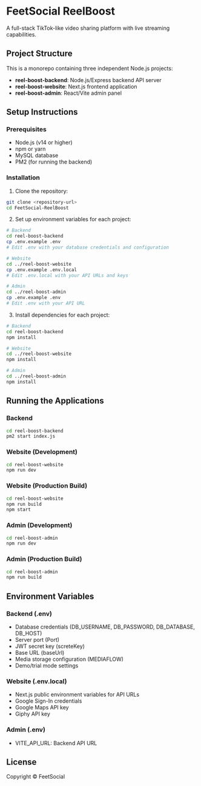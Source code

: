 # FeetSocial ReelBoost

A full-stack TikTok-like video sharing platform with live streaming capabilities.

## Project Structure

This is a monorepo containing three independent Node.js projects:

- **reel-boost-backend**: Node.js/Express backend API server
- **reel-boost-website**: Next.js frontend application
- **reel-boost-admin**: React/Vite admin panel

## Setup Instructions

### Prerequisites

- Node.js (v14 or higher)
- npm or yarn
- MySQL database
- PM2 (for running the backend)

### Installation

1. Clone the repository:
```bash
git clone <repository-url>
cd FeetSocial-ReelBoost
```

2. Set up environment variables for each project:

```bash
# Backend
cd reel-boost-backend
cp .env.example .env
# Edit .env with your database credentials and configuration

# Website
cd ../reel-boost-website
cp .env.example .env.local
# Edit .env.local with your API URLs and keys

# Admin
cd ../reel-boost-admin
cp .env.example .env
# Edit .env with your API URL
```

3. Install dependencies for each project:

```bash
# Backend
cd reel-boost-backend
npm install

# Website
cd ../reel-boost-website
npm install

# Admin
cd ../reel-boost-admin
npm install
```

## Running the Applications

### Backend
```bash
cd reel-boost-backend
pm2 start index.js
```

### Website (Development)
```bash
cd reel-boost-website
npm run dev
```

### Website (Production Build)
```bash
cd reel-boost-website
npm run build
npm start
```

### Admin (Development)
```bash
cd reel-boost-admin
npm run dev
```

### Admin (Production Build)
```bash
cd reel-boost-admin
npm run build
```

## Environment Variables

### Backend (.env)
- Database credentials (DB_USERNAME, DB_PASSWORD, DB_DATABASE, DB_HOST)
- Server port (Port)
- JWT secret key (screteKey)
- Base URL (baseUrl)
- Media storage configuration (MEDIAFLOW)
- Demo/trial mode settings

### Website (.env.local)
- Next.js public environment variables for API URLs
- Google Sign-In credentials
- Google Maps API key
- Giphy API key

### Admin (.env)
- VITE_API_URL: Backend API URL

## License

Copyright © FeetSocial

